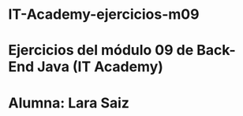 # IT-Academy-ejercicios-m09
# Ejercicios del módulo 09 de Back-End Java (IT Academy)
# Alumna: Lara Saiz
